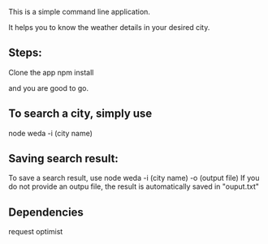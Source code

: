 This is a simple command line application.

It helps you to know the weather details in your desired city.

## Steps:

  Clone the app
  npm install
  
  and you are good to go.
  
## To search a city, simply use 

   node weda -i (city name)

## Saving search result: 
  To save a search result, use node weda -i (city name) -o (output file)
  If you do not provide an outpu file, the result is automatically saved in "ouput.txt"
  
## Dependencies
  request
  optimist